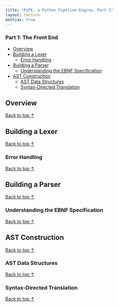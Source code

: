 ```yaml
---
title: "PyPE: a Python Pipeline Engine, Part 1"
layout: lecture
mathjax: true
---
```


### Part 1: The Front End

- [Overview](#overview)
- [Building a Lexer](#lexer)
  - [Error Handling](#errors)
- [Building a Parser](#parser)
  - [Understanding the EBNF Specification](#enbf)
- [AST Construction](#ast)
  - [AST Data Structures](#tree)
  - [Syntax-Directed Translation](#syntax_translation)

<a name="#overview"></a>
## Overview
[Back to top &uarr;](#)

<a name="#lexer"></a>
## Building a Lexer
[Back to top &uarr;](#)

<a name="#errors"></a>
### Error Handling
[Back to top &uarr;](#)

<a name="#parser"></a>
## Building a Parser
[Back to top &uarr;](#)

<a name="#ebnf"></a>
### Understanding the EBNF Specification
[Back to top &uarr;](#)

<a name="#ast"></a>
## AST Construction
[Back to top &uarr;](#)

<a name="#trees"></a>
### AST Data Structures
[Back to top &uarr;](#)

<a name="#syntax_translation"></a>
### Syntax-Directed Translation
[Back to top &uarr;](#)
